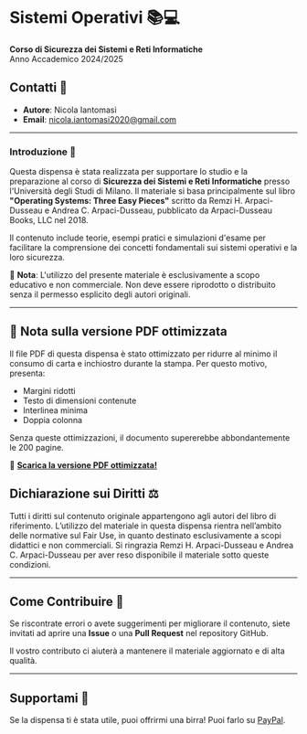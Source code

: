 # Sistemi Operativi 📚💻  
**Corso di Sicurezza dei Sistemi e Reti Informatiche**  
Anno Accademico 2024/2025  

## Contatti 📩  
- **Autore**: Nicola Iantomasi  
- **Email**: nicola.iantomasi2020@gmail.com  

---

### Introduzione 🌟  
Questa dispensa è stata realizzata per supportare lo studio e la preparazione al corso di **Sicurezza dei Sistemi e Reti Informatiche** presso l'Università degli Studi di Milano. Il materiale si basa principalmente sul libro **"Operating Systems: Three Easy Pieces"** scritto da Remzi H. Arpaci-Dusseau e Andrea C. Arpaci-Dusseau, pubblicato da Arpaci-Dusseau Books, LLC nel 2018.  

Il contenuto include teorie, esempi pratici e simulazioni d'esame per facilitare la comprensione dei concetti fondamentali sui sistemi operativi e la loro sicurezza.  

🚨 **Nota**: L'utilizzo del presente materiale è esclusivamente a scopo educativo e non commerciale. Non deve essere riprodotto o distribuito senza il permesso esplicito degli autori originali.

---  

## 📃 Nota sulla versione PDF ottimizzata  
Il file PDF di questa dispensa è stato ottimizzato per ridurre al minimo il consumo di carta e inchiostro durante la stampa. Per questo motivo, presenta:
- Margini ridotti
- Testo di dimensioni contenute
- Interlinea minima
- Doppia colonna

Senza queste ottimizzazioni, il documento supererebbe abbondantemente le 200 pagine.

📄 [**Scarica la versione PDF ottimizzata!**](https://minhaskamal.github.io/DownGit/#/home?url=https://github.com/handshak3/dispensa-sistemi-operativi-unimi/blob/main/main.pdf)  

## Dichiarazione sui Diritti ⚖️  
Tutti i diritti sul contenuto originale appartengono agli autori del libro di riferimento. L’utilizzo del materiale in questa dispensa rientra nell’ambito delle normative sul Fair Use, in quanto destinato esclusivamente a scopi didattici e non commerciali. Si ringrazia Remzi H. Arpaci-Dusseau e Andrea C. Arpaci-Dusseau per aver reso disponibile il materiale sotto queste condizioni.  

---  

## Come Contribuire 🤝  
Se riscontrate errori o avete suggerimenti per migliorare il contenuto, siete invitati ad aprire una **Issue** o una **Pull Request** nel repository GitHub.  

Il vostro contributo ci aiuterà a mantenere il materiale aggiornato e di alta qualità.  

---  

## Supportami 🍺  
Se la dispensa ti è stata utile, puoi offrirmi una birra! Puoi farlo su [PayPal](https://www.paypal.me/omgstudiowav).